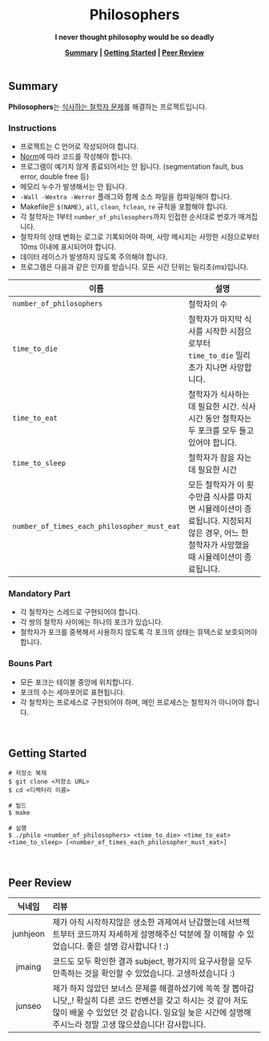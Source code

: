 <h1 align="center">Philosophers</h1>

<p align="center"><strong>I never thought philosophy would be so deadly</strong></p>

<div align="center">
  <strong>
    <a href="#summary">Summary</a> |
    <a href="#getting-started">Getting Started</a> |
    <a href="#peer-review">Peer Review</a>
  </strong>
</div>

<br>

## Summary

**Philosophers**는 [식사하는 철학자 문제](https://en.wikipedia.org/wiki/Dining_philosophers_problem)를 해결하는 프로젝트입니다.

### Instructions

- 프로젝트는 C 언어로 작성되어야 합니다.
- [Norm](https://github.com/42School/norminette/blob/master/pdf/ko.norm.pdf)에 따라 코드를 작성해야 합니다.
- 프로그램이 예기치 않게 종료되어서는 안 됩니다. (segmentation fault, bus error, double free 등)
- 메모리 누수가 발생해서는 안 됩니다.
- `-Wall -Wextra -Werror` 플래그와 함께 소스 파일을 컴파일해야 합니다.
- Makefile은 `$(NAME)`, `all`, `clean`, `fclean`, `re` 규칙을 포함해야 합니다.
- 각 철학자는 1부터 `number_of_philosophers`까지 인접한 순서대로 번호가 매겨집니다.
- 철학자의 상태 변화는 로그로 기록되어야 하며, 사망 메시지는 사망한 시점으로부터 10ms 이내에 표시되어야 합니다.
- 데이터 레이스가 발생하지 않도록 주의해야 합니다.
- 프로그램은 다음과 같은 인자를 받습니다. 모든 시간 단위는 밀리초(ms)입니다.

| 이름                                        | 설명                                                                                                                                       |
| ------------------------------------------- | ------------------------------------------------------------------------------------------------------------------------------------------ |
| `number_of_philosophers`                    | 철학자의 수                                                                                                                                |
| `time_to_die`                               | 철학자가 마지막 식사를 시작한 시점으로부터 `time_to_die` 밀리초가 지나면 사망합니다.                                                       |
| `time_to_eat`                               | 철학자가 식사하는 데 필요한 시간. 식사 시간 동안 철학자는 두 포크를 모두 들고 있어야 합니다.                                               |
| `time_to_sleep`                             | 철학자가 잠을 자는 데 필요한 시간                                                                                                          |
| `number_of_times_each_philosopher_must_eat` | 모든 철학자가 이 횟수만큼 식사를 마치면 시뮬레이션이 종료됩니다. 지정되지 않은 경우, 어느 한 철학자가 사망했을 때 시뮬레이션이 종료됩니다. |

### Mandatory Part

- 각 철학자는 스레드로 구현되어야 합니다.
- 각 쌍의 철학자 사이에는 하나의 포크가 있습니다.
- 철학자가 포크를 중복해서 사용하지 않도록 각 포크의 상태는 뮤텍스로 보호되어야 합니다.

### Bouns Part

- 모든 포크는 테이블 중앙에 위치합니다.
- 포크의 수는 세마포어로 표현됩니다.
- 각 철학자는 프로세스로 구현되어야 하며, 메인 프로세스는 철학자가 아니어야 합니다.

<br>

## Getting Started

```shell
# 저장소 복제
$ git clone <저장소 URL>
$ cd <디렉터리 이름>

# 빌드
$ make

# 실행
$ ./philo <number_of_philosophers> <time_to_die> <time_to_eat> <time_to_sleep> [<number_of_times_each_philosopher_must_eat>]
```

<br>

## Peer Review

|  닉네임  | 리뷰                                                                                                                                                                                                                         |
| :------: | :--------------------------------------------------------------------------------------------------------------------------------------------------------------------------------------------------------------------------- |
| junhjeon | 제가 아직 시작하지않은 생소한 과제여서 난감했는데 서브젝트부터 코드까지 자세하게 설명해주신 덕분에 잘 이해할 수 있었습니다. 좋은 설명 감사합니다 ! :)                                                                        |
|  jmaing  | 코드도 모두 확인한 결과 subject, 평가지의 요구사항을 모두 만족하는 것을 확인할 수 있었습니다. 고생하셨습니다 :)                                                                                                              |
|  junseo  | 제가 하지 않았던 보너스 문제를 해결하셨기에 쏙쏙 잘 뽑아갑니닷,,! 확실히 다른 코드 컨벤션을 갖고 하시는 것 같아 저도 많이 배울 수 있었던 것 같습니다. 일요일 늦은 시간에 설명해 주시느라 정말 고생 많으셨습니다! 감사합니다. |
